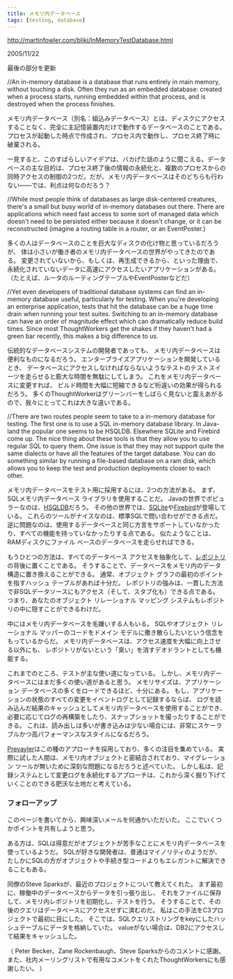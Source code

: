 ```yaml
---
title: メモリ内データベース
tags: [testing, database]
---
```


http://martinfowler.com/bliki/InMemoryTestDatabase.html

2005/11/22

最後の部分を更新

//An in-memory database is a database that runs entirely in main memory, without touching a disk. Often they run as an embedded database: created when a process starts, running embedded within that process, and is destroyed when the process finishes.

メモリ内データベース（別名：組込みデータベース）とは、ディスクにアクセスすることなく、完全に主記憶装置内だけで動作するデータベースのことである。
プロセスが起動した時点で作成され、プロセス内で動作し、プロセス終了時に破棄される。

一見すると、このすばらしいアイデアは、バカげた話のように聞こえる。データベースの主な目的は、プロセス終了後の情報の永続化と、複数のプロセスからの同時アクセスの制御の2つだ。だが、メモリ内データベースはそのどちらも行わない——では、利点は何なのだろう？

//While most people think of databases as large disk-centered creatures, there's a small but busy world of in-memory databases out there. There are applications which need fast access to some sort of managed data which doesn't need to be persisted either because it doesn't change, or it can be reconstructed (imagine a routing table in a router, or an EventPoster.)

多くの人はデータベースのことを巨大なディスクの化け物と思っているだろうが、
体は小さいが働き者のメモリ内データベースの世界がやってきたのである。
変更されていないから、もしくは、再生成できるから、といった理由で、
永続化されていないデータに高速にアクセスしたいアプリケーションがある。
（たとえば、ルータのルーティングテーブルやEventPosterなどだ）

//Yet even developers of traditional database systems can find an in-memory database useful, particularly for testing. When you're developing an enterprise application, tests that hit the database can be a huge time drain when running your test suites. Switching to an in-memory database can have an order of magnitude effect which can dramatically reduce build times. Since most ThoughtWorkers get the shakes if they haven't had a green bar recently, this makes a big difference to us.

伝統的なデータベースシステムの開発者であっても、
メモリ内データベースは便利なものになるだろう。
エンタープライズアプリケーションを開発しているとき、
データベースにアクセスしなければならないようなテストのテストスイーツを走らせると膨大な時間を無駄にしてしまう。
これをメモリ内データベースに変更すれば、
ビルド時間を大幅に短縮できるなど桁違いの効果が得られるだろう。
多くのThoughtWorkerはグリーンバーをしばらく見ないと震えあがるので、我々にとってこれは大きな違いである。

//There are two routes people seem to take to a in-memory database for testing. The first one is to use a SQL in-memory database library. In Java-land the popular one seems to be HSQLDB. Elsewhere SQLite and Firebird come up. The nice thing about these tools is that they allow you to use regular SQL to query them. One issue is that they may not support quite the same dialects or have all the features of the target database. You can do something similar by running a file-based database on a ram disk, which allows you to keep the test and production deployments closer to each other.

メモリ内データベースをテスト用に採用するには、2つの方法がある。
まず、SQLメモリ内データベース ライブラリを使用することだ。
Javaの世界でポピュラーなのは、[HSQLDB](http://hsqldb.org/)だろう。
その他の世界では、[SQLite](http://www.sqlite.org/)や[Firebird](http://firebird.sourceforge.net/)が登場している。
これらのツールがナイスなのは、標準SQLで問い合わせができる点だ。
逆に問題なのは、使用するデータベースと同じ方言をサポートしていなかったり、すべての機能を持っていなかったりする点である。
似たようなことは、RAMディスクにファイル ベースのデータベースを走らせればできる。

もうひとつの方法は、すべてのデータベース アクセスを抽象化して、[レポジトリ](PofEAA:Repository)の背後に置くことである。
そうすることで、データベースをメモリ内のデータ構造に置き換えることができる。
通常、オブジェクト グラフの最初のポイントを指すハッシュ テーブルがあれば十分だ。
レポジトリの強みは、一貫した方法で非SQLデータソースにもアクセス（そして、スタブ化も）できる点である。
つまり、あなたのオブジェクト リレーショナル マッピング システムもレポジトリの中に隠すことができるわけだ。

中にはメモリ内データベースを毛嫌いする人もいる。
SQLやオブジェクト リレーショナル マッパーのコードをドメイン モデルに撒き散らしたいという信念をもっているからだ。
メモリ内データベースは、アクセス速度を大幅に向上させる以外にも、
レポジトリがないという「臭い」を消すデオドラントとしても機能する。

これまでのところ、テストが主な使い道になっている。
しかし、メモリ内データベースにはまだ多くの使い道があると思う。
メモリサイズは、アプリケーション データベースの多くをロードできるほど、十分にある。
もし、アプリケーションの状態のすべての変更をイベントログとして記録するならば、
ログを読み込んだ結果のキャッシュとしてメモリ内データベースを使用することができ、
必要に応じてログの再構築をしたり、スナップショットを撮ったりすることができる。
これは、読み出しは多いが書き込みは少ない場合には、非常にスケーラブルかつ高パフォーマンスなスタイルになるだろう。

[Prevayler](http://www.prevayler.org/)はこの種のアプローチを採用しており、多くの注目を集めている。
実際に試した人間は、メモリ内オブジェクトと密結合されており、マイグレーション ツールが無いために深刻な問題になるだろうと述べていた。
しかし私は、記録システムとして変更ログを永続化するアプローチは、これから深く掘り下げていくことのできる肥沃な土地だと考えている。

### フォローアップ

このページを書いてから、興味深いメールを何通かいただいた。
ここでいくつかポイントを共有しようと思う。

ある方は、SQLは得意だがオブジェクトが苦手なことにメモリ内データベースを使っているようだ。
SQLが好きな開発者は、普通はマイノリティのようだが、
たしかにSQLの方がオブジェクトや手続き型コードよりもエレガントに解決できることもある。

同僚のSteve Sparksが、最近のプロジェクトについて教えてくれた。
まず最初に、稼働中のデータベースからデータを引っ張り出し、
それをファイルに保存して、メモリ内レポジトリを初期化し、テストを行う。
そうすることで、その後のクエリはデータベースにアクセスせずに済むのだ。
私はこの手法をC3プロジェクトで最初に目にした。
そこでは、SQLクエリストリングをkeyにしたハッシュテーブルにデータを格納していた。
valueがない場合は、DB2にアクセスして結果をキャッシュした。

（
Peter Becker、Zane Rockenbaugh、Steve Sparksからのコメントに感謝。
また、社内メーリングリストで有用なコメントをくれたThoughtWorkersにも感謝したい。
）
